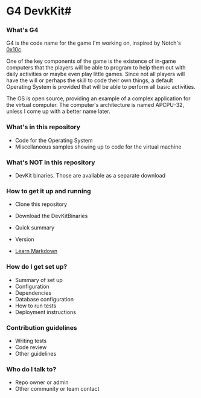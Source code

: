# G4 DevkKit#

### What's G4 ###

G4 is the code name for the game I'm working on, inspired by Notch's [0x10c](http://en.wikipedia.org/wiki/0x10c).

One of the key components of the game is the existence of in-game computers that the players will be able to program to help them out with daily activities or maybe even play little games.
Since not all players will have the will or perhaps the skill to code their own things, a default Operating System is provided that will be able to perform all basic activities.

The OS is open source, providing an example of a complex application for the virtual computer.
The computer's architecture is named APCPU-32, unless I come up with a better name later.

### What's in this repository ###

* Code for the Operating System
* Miscellaneous samples showing up to code for the virtual machine

### What's NOT in this repository ###

* DevKit binaries. Those are available as a separate download


### How to get it up and running ###

* Clone this repository
* Download the DevKitBinaries

* Quick summary
* Version
* [Learn Markdown](https://bitbucket.org/tutorials/markdowndemo)

### How do I get set up? ###

* Summary of set up
* Configuration
* Dependencies
* Database configuration
* How to run tests
* Deployment instructions

### Contribution guidelines ###

* Writing tests
* Code review
* Other guidelines

### Who do I talk to? ###

* Repo owner or admin
* Other community or team contact